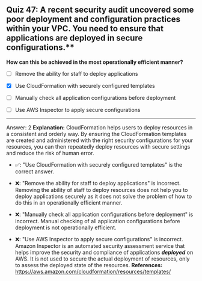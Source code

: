 ## Quiz 47: A recent security audit uncovered some poor deployment and configuration practices within your VPC. You need to ensure that applications are deployed in secure configurations.**

**How can this be achieved in the most operationally efficient manner?**

- [ ] Remove the ability for staff to deploy applications

- [x] Use CloudFormation with securely configured templates

- [ ] Manually check all application configurations before deployment

- [ ] Use AWS Inspector to apply secure configurations

----
Answer: 2
**Explanation:**
CloudFormation helps users to deploy resources in a consistent and orderly way. By ensuring the CloudFormation templates are created and administered with the right security configurations for your resources, you can then repeatedly deploy resources with secure settings and reduce the risk of human error.

- ✅: "Use CloudFormation with securely configured templates" is the correct answer.

- ❌: "Remove the ability for staff to deploy applications" is incorrect. Removing the ability of staff to deploy resources does not help you to deploy applications securely as it does not solve the problem of how to do this in an operationally efficient manner.

- ❌: "Manually check all application configurations before deployment" is incorrect. Manual checking of all application configurations before deployment is not operationally efficient.

- ❌: "Use AWS Inspector to apply secure configurations" is incorrect. Amazon Inspector is an automated security assessment service that helps improve the security and compliance of applications **_deployed_** on AWS. It is not used to secure the actual deployment of resources, only to assess the deployed state of the resources.
  **References:**
  https://aws.amazon.com/cloudformation/resources/templates/
